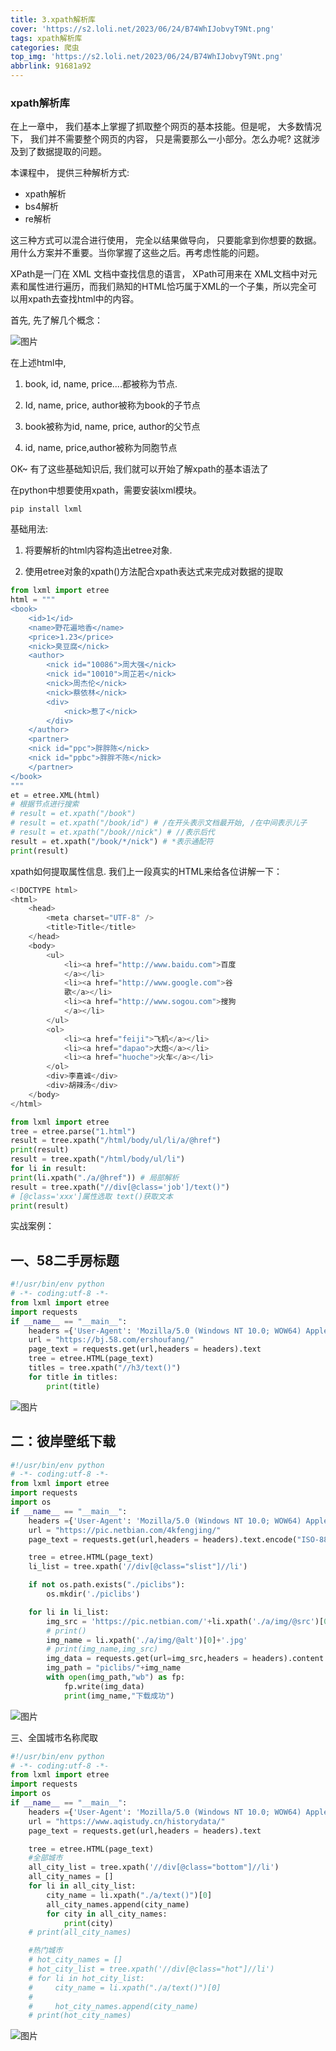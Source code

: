 ```yaml
---
title: 3.xpath解析库
cover: 'https://s2.loli.net/2023/06/24/B74WhIJobvyT9Nt.png'
tags: xpath解析库
categories: 爬虫
top_img: 'https://s2.loli.net/2023/06/24/B74WhIJobvyT9Nt.png'
abbrlink: 91681a92
---
```

### xpath解析库

在上⼀章中， 我们基本上掌握了抓取整个⽹⻚的基本技能。但是呢， ⼤多数情况下， 我们并不需要整个⽹⻚的内容， 只是需要那么⼀⼩部分。怎么办呢? 这就涉及到了数据提取的问题。

本课程中， 提供三种解析⽅式:

- xpath解析
- bs4解析
- re解析

这三种⽅式可以混合进⾏使⽤， 完全以结果做导向， 只要能拿到你想要的数据。⽤什么⽅案并不重要。当你掌握了这些之后。再考虑性能的问题。

XPath是⼀⻔在 XML ⽂档中查找信息的语⾔， XPath可⽤来在 XML⽂档中对元素和属性进⾏遍历，⽽我们熟知的HTML恰巧属于XML的⼀个⼦集，所以完全可以⽤xpath去查找html中的内容。

⾸先, 先了解⼏个概念：

![图片](https://s2.loli.net/2023/06/13/CkxdpoTlMFAIwXn.png)

在上述html中,

1. book, id, name, price....都被称为节点.

2. Id, name, price, author被称为book的⼦节点

3. book被称为id, name, price, author的⽗节点

4. id, name, price,author被称为同胞节点

OK~ 有了这些基础知识后, 我们就可以开始了解xpath的基本语法了

在python中想要使⽤xpath，需要安装lxml模块。

```shell
pip install lxml
```

基础⽤法:

1. 将要解析的html内容构造出etree对象.

2. 使⽤etree对象的xpath()⽅法配合xpath表达式来完成对数据的提取

```python
from lxml import etree
html = """
<book>
    <id>1</id>
    <name>野花遍地⾹</name>
    <price>1.23</price>
    <nick>臭⾖腐</nick>
    <author>
        <nick id="10086">周⼤强</nick>
        <nick id="10010">周芷若</nick>
        <nick>周杰伦</nick>
        <nick>蔡依林</nick>
        <div>
            <nick>惹了</nick>
        </div>
    </author>
    <partner>
    <nick id="ppc">胖胖陈</nick>
    <nick id="ppbc">胖胖不陈</nick>
    </partner>
</book>
"""
et = etree.XML(html)
# 根据节点进⾏搜索
# result = et.xpath("/book")
# result = et.xpath("/book/id") # /在开头表示⽂档最开始, /在中间表示⼉⼦
# result = et.xpath("/book//nick") # //表示后代
result = et.xpath("/book/*/nick") # *表示通配符
print(result)
```

xpath如何提取属性信息. 我们上⼀段真实的HTML来给各位讲解⼀下：

```python
<!DOCTYPE html>
<html>
    <head>
        <meta charset="UTF-8" />
        <title>Title</title>
    </head>
    <body>
        <ul>
            <li><a href="http://www.baidu.com">百度
            </a></li>
            <li><a href="http://www.google.com">⾕
            歌</a></li>
            <li><a href="http://www.sogou.com">搜狗
            </a></li>
        </ul>
        <ol>
            <li><a href="feiji">⻜机</a></li>
            <li><a href="dapao">⼤炮</a></li>
            <li><a href="huoche">⽕⻋</a></li>
        </ol>
        <div>李嘉诚</div>
        <div>胡辣汤</div>
    </body>
</html>
```



```python
from lxml import etree
tree = etree.parse("1.html")
result = tree.xpath("/html/body/ul/li/a/@href")
print(result)
result = tree.xpath("/html/body/ul/li")
for li in result:
print(li.xpath("./a/@href")) # 局部解析
result = tree.xpath("//div[@class='job']/text()")
# [@class='xxx']属性选取 text()获取⽂本
print(result)
```

实战案例：

## **一、58二手房标题**

```python
#!/usr/bin/env python
# -*- coding:utf-8 -*-
from lxml import etree
import requests
if __name__ == "__main__":
    headers ={'User-Agent': 'Mozilla/5.0 (Windows NT 10.0; WOW64) AppleWebKit/537.36 (KHTML, like Gecko) Chrome/70.0.3538.25 Safari/537.36 Core/1.70.3884.400 QQBrowser/10.8.4560.400'}
    url = "https://bj.58.com/ershoufang/"
    page_text = requests.get(url,headers = headers).text
    tree = etree.HTML(page_text)
    titles = tree.xpath("//h3/text()")
    for title in titles:
        print(title)
```

![图片](https://s2.loli.net/2023/06/13/q2V7n8zLv5lX9ao.png)



## **二：彼岸壁纸下载**

```python
#!/usr/bin/env python
# -*- coding:utf-8 -*-
from lxml import etree
import requests
import os
if __name__ == "__main__":
    headers ={'User-Agent': 'Mozilla/5.0 (Windows NT 10.0; WOW64) AppleWebKit/537.36 (KHTML, like Gecko) Chrome/70.0.3538.25 Safari/537.36 Core/1.70.3884.400 QQBrowser/10.8.4560.400'}
    url = "https://pic.netbian.com/4kfengjing/"
    page_text = requests.get(url,headers = headers).text.encode("ISO-8859-1")

    tree = etree.HTML(page_text)
    li_list = tree.xpath('//div[@class="slist"]//li')

    if not os.path.exists("./piclibs"):
        os.mkdir('./piclibs')

    for li in li_list:
        img_src = 'https://pic.netbian.com/'+li.xpath('./a/img/@src')[0]
        # print()
        img_name = li.xpath('./a/img/@alt')[0]+'.jpg'
        # print(img_name,img_src)
        img_data = requests.get(url=img_src,headers = headers).content
        img_path = "piclibs/"+img_name
        with open(img_path,"wb") as fp:
            fp.write(img_data)
            print(img_name,"下载成功")
```

![图片](https://s2.loli.net/2023/06/13/3dGjrcF61hPyQxO.png)



三、全国城市名称爬取

```python
#!/usr/bin/env python
# -*- coding:utf-8 -*-
from lxml import etree
import requests
import os
if __name__ == "__main__":
    headers ={'User-Agent': 'Mozilla/5.0 (Windows NT 10.0; WOW64) AppleWebKit/537.36 (KHTML, like Gecko) Chrome/70.0.3538.25 Safari/537.36 Core/1.70.3884.400 QQBrowser/10.8.4560.400'}
    url = "https://www.aqistudy.cn/historydata/"
    page_text = requests.get(url,headers = headers).text

    tree = etree.HTML(page_text)
    #全部城市
    all_city_list = tree.xpath('//div[@class="bottom"]//li')
    all_city_names = []
    for li in all_city_list:
        city_name = li.xpath("./a/text()")[0]
        all_city_names.append(city_name)
        for city in all_city_names:
            print(city)
    # print(all_city_names)

    #热门城市
    # hot_city_names = []
    # hot_city_list = tree.xpath('//div[@class="hot"]//li')
    # for li in hot_city_list:
    #     city_name = li.xpath("./a/text()")[0]
    #
    #     hot_city_names.append(city_name)
    # print(hot_city_names)
```

![图片](https://s2.loli.net/2023/06/13/Pxoh1dl8nNqeufy.png)
